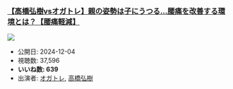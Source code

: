 ### [【高橋弘樹vsオガトレ】親の姿勢は子にうつる…腰痛を改善する環境とは？【腰痛軽減】](https://www.youtube.com/watch?v=Qzi12Bo35pQ)
[![](https://img.youtube.com/vi/Qzi12Bo35pQ/sddefault.jpg)](https://www.youtube.com/watch?v=Qzi12Bo35pQ)
-   公開日: 2024-12-04
-   視聴数: 37,596
-   **いいね数: 639**
-   出演者: [オガトレ](/rehacq_fan/people/オガトレ "wikilink"), [高橋弘樹](/rehacq_fan/people/高橋弘樹 "wikilink")
